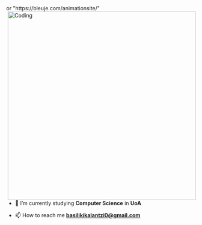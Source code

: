 <!--Credit for the animation to Etienne Jacob at https://github.com/Bleuje--> or "https://bleuje.com/animationsite/"
<img align="right" alt="Coding" width="500" src="https://github.com/basilikikalantzi/basilikikalantzi/blob/main/animation%20_prof.gif">

- 🔭 I’m currently studying **Computer Science** in **UoA**

- 📫 How to reach me **basilikikalantzi0@gmail.com**


<!--
**basilikikalantzi/basilikikalantzi** is a ✨ _special_ ✨ repository because its `README.md` (this file) appears on your GitHub profile.

Here are some ideas to get you started:

- 🔭 I’m currently working on ...
- 🌱 I’m currently learning ...
- 👯 I’m looking to collaborate on ...
- 🤔 I’m looking for help with ...
- 💬 Ask me about ...
- 📫 How to reach me: ...
- 😄 Pronouns: ...
- ⚡ Fun fact: ...
-->
